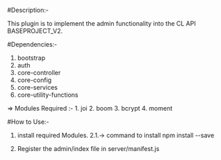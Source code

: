 #Description:-

This plugin is to implement the admin functionality into the CL API BASEPROJECT_V2.

#Dependencies:-
   1. bootstrap
   2. auth
   3. core-controller
   4. core-config
   5. core-services
   6. core-utility-functions

 => Modules Required :-
    1. joi
    2. boom
    3. bcrypt
    4. moment

#How to Use:-

1. install required Modules.
   2.1.-> command to install
          npm install <module-name> --save

2. Register the admin/index file in server/manifest.js
